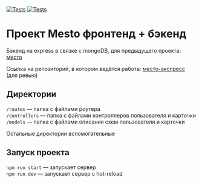 [![Tests](../../actions/workflows/tests-13-sprint.yml/badge.svg)](../../actions/workflows/tests-13-sprint.yml) [![Tests](../../actions/workflows/tests-14-sprint.yml/badge.svg)](../../actions/workflows/tests-14-sprint.yml)
# Проект Mesto фронтенд + бэкенд

Бэкенд на express в связке с mongoDB, для предыдущего проекта: <a href="https://github.com/AndreiSalnikov/mesto-react">место</a>

Ссылка на репозиторий, в котором ведётся работа: <a href="https://github.com/AndreiSalnikov/express-mesto-gha">место-экспресс</a> (для ревью)

## Директории

`/routes` — папка с файлами роутера  
`/controllers` — папка с файлами контроллеров пользователя и карточки   
`/models` — папка с файлами описания схем пользователя и карточки  
  
Остальные директории вспомогательные

## Запуск проекта

`npm run start` — запускает сервер   
`npm run dev` — запускает сервер с hot-reload
